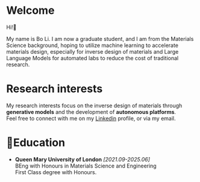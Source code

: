 # Welcome
Hi!👋 

My name is Bo Li. I am now a graduate student, and I am from the Materials Science background, hoping to utilize machine learning to accelerate materials design, especially for inverse design of materials and Large Language Models for automated labs to reduce the cost of traditional research.

# Research interests
My research interests focus on the inverse design of materials through **generative models** and the development of **autonomous platforms**.\
Feel free to connect with me on my [Linkedin](https://www.linkedin.com/in/bo-li-5b41812a6) profile, or via my email.


# 📕Education
- **Queen Mary University of London**  *[2021.09-2025.06]* \
  BEng with Honours in Materials Science and Engineering\
  First Class degree with Honours.
